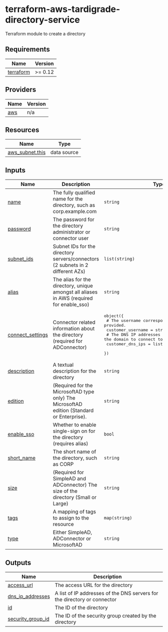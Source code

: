 # terraform-aws-tardigrade-directory-service

Terraform module to create a directory


<!-- BEGIN TFDOCS -->
## Requirements

| Name | Version |
|------|---------|
| <a name="requirement_terraform"></a> [terraform](#requirement\_terraform) | >= 0.12 |

## Providers

| Name | Version |
|------|---------|
| <a name="provider_aws"></a> [aws](#provider\_aws) | n/a |

## Resources

| Name | Type |
|------|------|
| [aws_subnet.this](https://registry.terraform.io/providers/hashicorp/aws/latest/docs/data-sources/subnet) | data source |

## Inputs

| Name | Description | Type | Default | Required |
|------|-------------|------|---------|:--------:|
| <a name="input_name"></a> [name](#input\_name) | The fully qualified name for the directory, such as corp.example.com | `string` | n/a | yes |
| <a name="input_password"></a> [password](#input\_password) | The password for the directory administrator or connector user | `string` | n/a | yes |
| <a name="input_subnet_ids"></a> [subnet\_ids](#input\_subnet\_ids) | Subnet IDs for the directory servers/connectors (2 subnets in 2 different AZs) | `list(string)` | n/a | yes |
| <a name="input_alias"></a> [alias](#input\_alias) | The alias for the directory, unique amongst all aliases in AWS (required for enable\_sso) | `string` | `null` | no |
| <a name="input_connect_settings"></a> [connect\_settings](#input\_connect\_settings) | Connector related information about the directory (required for ADConnector) | <pre>object({<br>    # The username corresponding to the password provided.<br>    customer_username = string<br>    # The DNS IP addresses of the domain to connect to.<br>    customer_dns_ips = list(string)<br>  })</pre> | `null` | no |
| <a name="input_description"></a> [description](#input\_description) | A textual description for the directory | `string` | `null` | no |
| <a name="input_edition"></a> [edition](#input\_edition) | (Required for the MicrosoftAD type only) The MicrosoftAD edition (Standard or Enterprise). | `string` | `null` | no |
| <a name="input_enable_sso"></a> [enable\_sso](#input\_enable\_sso) | Whether to enable single-sign on for the directory (requires alias) | `bool` | `false` | no |
| <a name="input_short_name"></a> [short\_name](#input\_short\_name) | The short name of the directory, such as CORP | `string` | `null` | no |
| <a name="input_size"></a> [size](#input\_size) | (Required for SimpleAD and ADConnector) The size of the directory (Small or Large) | `string` | `null` | no |
| <a name="input_tags"></a> [tags](#input\_tags) | A mapping of tags to assign to the resource | `map(string)` | `{}` | no |
| <a name="input_type"></a> [type](#input\_type) | Either SimpleAD, ADConnector or MicrosoftAD | `string` | `"SimpleAD"` | no |

## Outputs

| Name | Description |
|------|-------------|
| <a name="output_access_url"></a> [access\_url](#output\_access\_url) | The access URL for the directory |
| <a name="output_dns_ip_addresses"></a> [dns\_ip\_addresses](#output\_dns\_ip\_addresses) | A list of IP addresses of the DNS servers for the directory or connector |
| <a name="output_id"></a> [id](#output\_id) | The ID of the directory |
| <a name="output_security_group_id"></a> [security\_group\_id](#output\_security\_group\_id) | The ID of the security group created by the directory |

<!-- END TFDOCS -->
